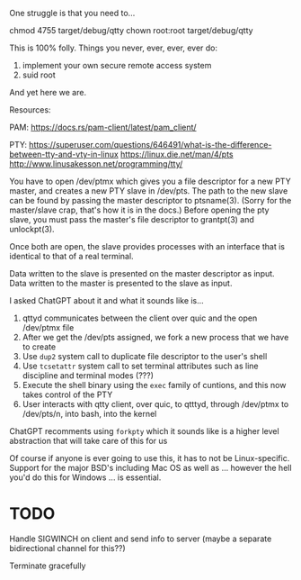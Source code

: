 One struggle is that you need to...

chmod 4755 target/debug/qtty
chown root:root target/debug/qtty

This is 100% folly. Things you never, ever, ever, ever do:

1. implement your own secure remote access system
2. suid root

And yet here we are.

Resources:

PAM:
https://docs.rs/pam-client/latest/pam_client/

PTY:
https://superuser.com/questions/646491/what-is-the-difference-between-tty-and-vty-in-linux
https://linux.die.net/man/4/pts
http://www.linusakesson.net/programming/tty/

You have to open /dev/ptmx which gives you a file descriptor for a new PTY master, and creates
a new PTY slave in /dev/pts. The path to the new slave can be found by passing the master
descriptor to ptsname(3). (Sorry for the master/slave crap, that's how it is in the docs.)
Before opening the pty slave, you must pass the master's file descriptor to grantpt(3) and
unlockpt(3).

Once both are open, the slave provides processes with an interface that is identical to that
of a real terminal.

Data written to the slave is presented on the master descriptor as input. Data written to the
master is presented to the slave as input.

I asked ChatGPT about it and what it sounds like is...

1. qttyd communicates between the client over quic and the open /dev/ptmx file
2. After we get the /dev/pts assigned, we fork a new process that we have to create
3. Use `dup2` system call to duplicate file descriptor to the user's shell
4. Use `tcsetattr` system call to set terminal attributes such as line discipline and terminal modes (???)
5. Execute the shell binary using the `exec` family of cuntions, and this now takes control of the PTY
6. User interacts with qtty client, over quic, to qtttyd, through /dev/ptmx to /dev/pts/n, into bash, into the kernel

ChatGPT recomments using `forkpty` which it sounds like is a higher level abstraction that will take care of this for us

Of course if anyone is ever going to use this, it has to not be Linux-specific. Support for the major BSD's
including Mac OS as well as ... however the hell you'd do this for Windows ... is essential.

TODO
====

Handle SIGWINCH on client and send info to server (maybe a separate bidirectional channel for this??)

Terminate gracefully
